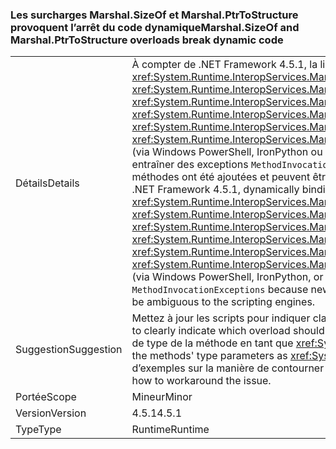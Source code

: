 ### <a name="marshalsizeof-and-marshalptrtostructure-overloads-break-dynamic-code"></a><span data-ttu-id="7ba37-101">Les surcharges Marshal.SizeOf et Marshal.PtrToStructure provoquent l’arrêt du code dynamique</span><span class="sxs-lookup"><span data-stu-id="7ba37-101">Marshal.SizeOf and Marshal.PtrToStructure overloads break dynamic code</span></span>

|   |   |
|---|---|
|<span data-ttu-id="7ba37-102">Détails</span><span class="sxs-lookup"><span data-stu-id="7ba37-102">Details</span></span>|<span data-ttu-id="7ba37-103">À compter de .NET Framework 4.5.1, la liaison dynamique aux méthodes <xref:System.Runtime.InteropServices.Marshal.SizeOf%60%601>, <xref:System.Runtime.InteropServices.Marshal.SizeOf%60%601(%60%600)>, <xref:System.Runtime.InteropServices.Marshal.PtrToStructure(System.IntPtr,System.Object)>, <xref:System.Runtime.InteropServices.Marshal.PtrToStructure(System.IntPtr,System.Type)>, <xref:System.Runtime.InteropServices.Marshal.PtrToStructure%60%601(System.IntPtr)> ou <xref:System.Runtime.InteropServices.Marshal.PtrToStructure%60%601(System.IntPtr,%60%600)> (via Windows PowerShell, IronPython ou le mot clé dynamic du langage C#, par exemple) peut entraîner des exceptions <code>MethodInvocationExceptions</code>, car de nouvelles surcharges de ces méthodes ont été ajoutées et peuvent être ambiguës pour les moteurs de script.</span><span class="sxs-lookup"><span data-stu-id="7ba37-103">Beginning in the .NET Framework 4.5.1, dynamically binding to the methods <xref:System.Runtime.InteropServices.Marshal.SizeOf%60%601>, <xref:System.Runtime.InteropServices.Marshal.SizeOf%60%601(%60%600)>, <xref:System.Runtime.InteropServices.Marshal.PtrToStructure(System.IntPtr,System.Object)>, <xref:System.Runtime.InteropServices.Marshal.PtrToStructure(System.IntPtr,System.Type)>, <xref:System.Runtime.InteropServices.Marshal.PtrToStructure%60%601(System.IntPtr)>, or <xref:System.Runtime.InteropServices.Marshal.PtrToStructure%60%601(System.IntPtr,%60%600)>, (via Windows PowerShell, IronPython, or the C# dynamic keyword, for example) can result in <code>MethodInvocationExceptions</code> because new overloads of these methods have been added that may be ambiguous to the scripting engines.</span></span>|
|<span data-ttu-id="7ba37-104">Suggestion</span><span class="sxs-lookup"><span data-stu-id="7ba37-104">Suggestion</span></span>|<span data-ttu-id="7ba37-105">Mettez à jour les scripts pour indiquer clairement quelle surcharge doit être utilisée.</span><span class="sxs-lookup"><span data-stu-id="7ba37-105">Update scripts to clearly indicate which overload should be used.</span></span> <span data-ttu-id="7ba37-106">Pour cela, castez explicitement les paramètres de type de la méthode en tant que <xref:System.Type>.</span><span class="sxs-lookup"><span data-stu-id="7ba37-106">This can typically done by explicitly casting the methods' type parameters as <xref:System.Type>.</span></span> <span data-ttu-id="7ba37-107">Cliquez sur [ce lien](https://support.microsoft.com/kb/2909958/) pour plus de détails et d’exemples sur la manière de contourner ce problème.</span><span class="sxs-lookup"><span data-stu-id="7ba37-107">See [this link](https://support.microsoft.com/kb/2909958/) for more detail and examples of how to workaround the issue.</span></span>|
|<span data-ttu-id="7ba37-108">Portée</span><span class="sxs-lookup"><span data-stu-id="7ba37-108">Scope</span></span>|<span data-ttu-id="7ba37-109">Mineur</span><span class="sxs-lookup"><span data-stu-id="7ba37-109">Minor</span></span>|
|<span data-ttu-id="7ba37-110">Version</span><span class="sxs-lookup"><span data-stu-id="7ba37-110">Version</span></span>|<span data-ttu-id="7ba37-111">4.5.1</span><span class="sxs-lookup"><span data-stu-id="7ba37-111">4.5.1</span></span>|
|<span data-ttu-id="7ba37-112">Type</span><span class="sxs-lookup"><span data-stu-id="7ba37-112">Type</span></span>|<span data-ttu-id="7ba37-113">Runtime</span><span class="sxs-lookup"><span data-stu-id="7ba37-113">Runtime</span></span>|


